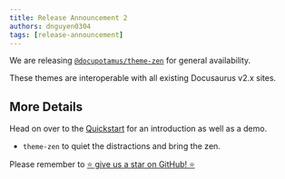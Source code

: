 ```yaml
---
title: Release Announcement 2
authors: dnguyen0304
tags: [release-announcement]
---
```


We are releasing [`@docupotamus/theme-zen`](https://www.doc8.io/docs/themes/theme-zen)
for general availability.

These themes are interoperable with all existing Docusaurus v2.x sites.

<!-- truncate -->

## More Details

Head on over to the [Quickstart](https://www.doc8.io/docs/quickstart) for an
introduction as well as a demo.

- `theme-zen` to quiet the distractions and bring the zen.

Please remember to [⭐ give us a star on GitHub! ⭐](https://github.com/docupotamus/docupotamus)
